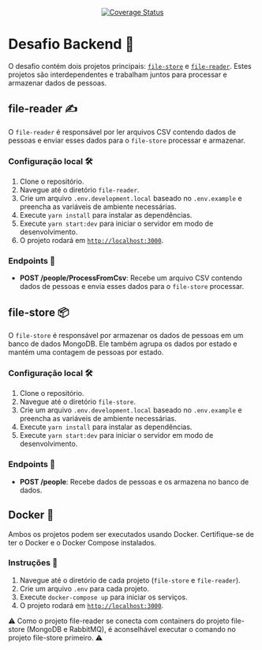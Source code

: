 <p align="center">
    <a href='https://coveralls.io/github/gabrieelbrazao/file-store?branch=main'><img src='https://coveralls.io/repos/github/gabrieelbrazao/file-store/badge.svg?branch=main' alt='Coverage Status' /></a>
</p>

# Desafio Backend 🎯

O desafio contém dois projetos principais: <a href="https://github.com/gabrieelbrazao/file-store">`file-store`</a> e <a href="https://github.com/gabrieelbrazao/file-reader">`file-reader`</a>. Estes projetos são interdependentes e trabalham juntos para processar e armazenar dados de pessoas.

## file-reader ✍️

O `file-reader` é responsável por ler arquivos CSV contendo dados de pessoas e enviar esses dados para o `file-store` processar e armazenar.

### Configuração local 🛠️

1. Clone o repositório.
2. Navegue até o diretório `file-reader`.
3. Crie um arquivo `.env.development.local` baseado no `.env.example` e preencha as variáveis de ambiente necessárias.
4. Execute `yarn install` para instalar as dependências.
5. Execute `yarn start:dev` para iniciar o servidor em modo de desenvolvimento.
6. O projeto rodará em <a href="http://localhost:3000">`http://localhost:3000`</a>.

### Endpoints 📍

- **POST /people/ProcessFromCsv**: Recebe um arquivo CSV contendo dados de pessoas e envia esses dados para o `file-store` processar.

## file-store 📦

O `file-store` é responsável por armazenar os dados de pessoas em um banco de dados MongoDB. Ele também agrupa os dados por estado e mantém uma contagem de pessoas por estado.

### Configuração local 🛠️

1. Clone o repositório.
2. Navegue até o diretório `file-store`.
3. Crie um arquivo `.env.development.local` baseado no `.env.example` e preencha as variáveis de ambiente necessárias.
4. Execute `yarn install` para instalar as dependências.
5. Execute `yarn start:dev` para iniciar o servidor em modo de desenvolvimento.

### Endpoints 📍

- **POST /people**: Recebe dados de pessoas e os armazena no banco de dados.

## Docker 🐳

Ambos os projetos podem ser executados usando Docker. Certifique-se de ter o Docker e o Docker Compose instalados.

### Instruções 📝

1. Navegue até o diretório de cada projeto (`file-store` e `file-reader`).
1. Crie um arquivo `.env` para cada projeto.
1. Execute `docker-compose up` para iniciar os serviços.
1. O projeto rodará em <a href="http://localhost:3000">`http://localhost:3000`</a>.

⚠️ Como o projeto file-reader se conecta com containers do projeto file-store (MongoDB e RabbitMQ), é aconselhável executar o comando no projeto file-store primeiro. ⚠️
